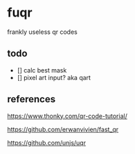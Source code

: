 # fuqr

frankly useless qr codes

## todo

- [] calc best mask
- [] pixel art input? aka qart

## references

https://www.thonky.com/qr-code-tutorial/

https://github.com/erwanvivien/fast_qr

https://github.com/unjs/uqr
